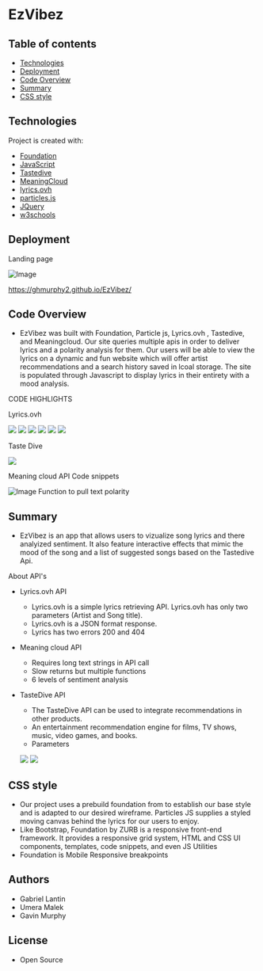 # EzVibez

## Table of contents

- [Technologies](#Technologies)
- [Deployment](#Deployment)
- [Code Overview](#Code-Overview)
- [Summary](#Summary)
- [CSS style](#CSS-style)

## Technologies

Project is created with:

- [Foundation](https://get.foundation/)
- [JavaScript](https://www.javascript.com/)
- [Tastedive](https://tastedive.com/)
- [MeaningCloud](https://www.meaningcloud.com/)
- [lyrics.ovh](https://lyrics.ovh/)
- [particles.js](https://github.com/VincentGarreau/particles.js/)
- [JQuery](https://jquery.com/)
- [w3schools](https://www.w3schools.com/)


## Deployment

Landing page 

![Image](./assets/img/landingpage.png)

https://ghmurphy2.github.io/EzVibez/

## Code Overview

- EzVibez was built with Foundation, Particle js, Lyrics.ovh , Tastedive, and Meaningcloud. Our site queries multiple apis in order to deliver lyrics and a polarity analysis for them. Our users will be able to view the lyrics on a dynamic and fun website which will offer artist recommendations and a search history saved in lcoal storage. The site is populated through Javascript to display lyrics in their entirety with a mood analysis. 

CODE HIGHLIGHTS

Lyrics.ovh



![](./assets/img/photo3.png)
![](./assets/img/photo4.png)
![](./assets/img/photo5.png)
![](./assets/img/photo6.png)
![](./assets/img/codehighlight1.gif)
![](./assets/img/codehighlight2.gif)


Taste Dive 

![](./assets/img/photo7.png)






Meaning cloud API Code snippets

![Image](./assets/img/meaningful.png)
Function to pull text polarity

## Summary

- EzVibez is an app that allows users to vizualize song lyrics and there analyized sentiment. It also feature interactive effects that mimic the mood of the song and a list of suggested songs based on the Tastedive Api. 

About API's

- Lyrics.ovh API
    - Lyrics.ovh is a simple lyrics retrieving API. Lyrics.ovh has only two parameters (Artist and Song title). 
    - Lyrics.ovh is a JSON format response. 
    - Lyrics has two errors 200 and 404


- Meaning cloud API
    - Requires long text strings in API call
    - Slow returns but multiple functions
    - 6 levels of sentiment analysis

   

- TasteDive API
    - The TasteDive API can be used to integrate recommendations in other products.
    - An entertainment recommendation engine for films, TV shows, music, video games, and books.
    - Parameters 
    
    ![](./assets/img/photo1.png)
    ![](./assets/img/photo2.png)


## CSS style

- Our project uses a prebuild foundation from to establish our base style and is adapted to our desired wireframe. Particles JS supplies a styled moving canvas behind the lyrics for our users to enjoy. 
- Like Bootstrap, Foundation by ZURB is a responsive front-end framework. It provides a responsive grid system, HTML and CSS UI components, templates, code snippets, and even JS Utilities
- Foundation is Mobile Responsive breakpoints 
 


## Authors

- Gabriel Lantin
- Umera Malek
- Gavin Murphy

## License

- Open Source
